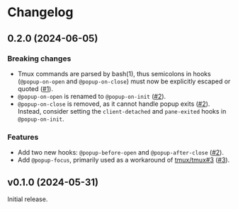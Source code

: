 # Changelog

## 0.2.0 (2024-06-05)

### Breaking changes

- Tmux commands are parsed by bash(1), thus semicolons in hooks (`@popup-on-open` and
  `@popup-on-close`) must now be explicitly escaped or quoted
  ([#1](https://github.com/loichyan/tmux-toggle-popup/pull/1)).
- `@popup-on-open` is renamed to `@popup-on-init`
  ([#2](https://github.com/loichyan/tmux-toggle-popup/pull/2)).
- `@popup-on-close` is removed, as it cannot handle popup exits
  ([#2](https://github.com/loichyan/tmux-toggle-popup/pull/2)). Instead, consider setting the
  `client-detached` and `pane-exited` hooks in `@popup-on-init`.

### Features

- Add two new hooks: `@popup-before-open` and `@popup-after-close`
  ([#2](https://github.com/loichyan/tmux-toggle-popup/pull/2)).
- Add `@popup-focus`, primarily used as a workaround of
  [tmux/tmux#3](https://github.com/tmux/tmux/issues/3991)
  ([#3](https://github.com/loichyan/tmux-toggle-popup/pull/3)).

## v0.1.0 (2024-05-31)

Initial release.
